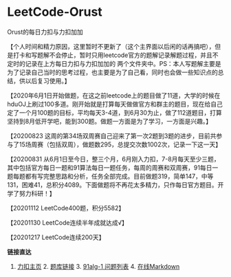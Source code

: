 # LeetCode-Orust
Orust的每日力扣与力扣加加

【个人时间和精力原因，这里暂时不更新了（这个主界面以后闲的话再搞吧），但是打卡和写题解不会停止，暂时只用leetcode官方的题解记录解题过程，并且不定时的记录在上方每日力扣与力扣加加的 两个文件夹中。PS：本人写题解主要是为了记录自己当时的思考过程，也主要是为了自己看，同时也会做一些知识点的总结，供以后复习使用。】

【2020年6月1日开始做题，在这之前leetcode上的题目做了11道，大学的时候在hduOJ上刷过100多道。刚开始就是打算每天做做官方和群主的题目，现在给自己定了一个月100题的目标，平均每天3-4道，到6月30为止，做了112道题目，打算坚持到8月低开学吧，能到300题。做题一方面是为了学习，一方面是兴趣。】

【20200823 这周的第34场双周赛自己迎来了第一次2题到3题的进步，目前共参与了15场周赛（包括双周），做题数295，总提交次数1002次，记录一下这一天】

【20200831 从6月1日至今日，整三个月，6月刚入力扣，7-8月每天至少三题，其中包括官方每日一题和91算法每日一题任务，每周的周赛和双周赛，91每日一题每题都有写完整思路和分析，任务全部完成。目前做题319，简单147，中等131，困难41，总积分4089。下面做题将不再花太多精力，只作每日官方题目。开学了努力科研！】

【20201112 LeetCode400题，积分5582】

【20201130 LeetCode连续半年成就达成√】

【20201217 LeetCode连续200天】

**链接直达**
1. [力扣主页](https://leetcode-cn.com/u/821218213/)     2. [题库链接](https://leetcode-cn.com/problemset/all/)      3. [91alg-1 问题列表](https://github.com/leetcode-pp/91alg-1/issues)      4. [在线Markdown](http://www.atoolbox.net/Category.php?Id=28)
